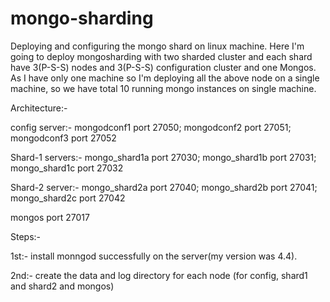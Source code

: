 # mongo-sharding
Deploying and configuring the mongo shard on linux machine.
Here I'm going to deploy mongosharding with two sharded cluster and each shard have 3(P-S-S) nodes and 3(P-S-S) configuration cluster and one Mongos.
As I have only one machine so I'm deploying all the above node on a single machine, so we have total 10 running mongo instances on single machine.


Architecture:-

config server:- 
              mongodconf1 port 27050;
              mongodconf2 port 27051;
              mongodconf3 port 27052
              
Shard-1 servers:-
              mongo_shard1a    port 27030;
              mongo_shard1b    port 27031; 
              mongo_shard1c    port 27032
              
Shard-2 server:-
              mongo_shard2a   port 27040;
              mongo_shard2b   port 27041;
              mongo_shard2c   port 27042
             
mongos port 27017

Steps:-

1st:- install monngod successfully on the server(my version was 4.4).

2nd:- create the data and log directory for each node (for config, shard1 and shard2 and mongos) 
